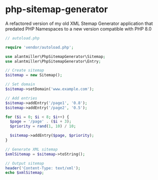 # php-sitemap-generator
A refactored version of my old XML Stemap Generator application that predated PHP Namespaces to a new version compatible with PHP 8.0

```php
// autoload.php

require 'vendor/autoload.php';

use alantmiller\PhpSitemapGenerator\Sitemap;
use alantmiller\PhpSitemapGenerator\Entry;

// Create sitemap
$sitemap = new Sitemap();

// Set domain
$sitemap->setDomain('www.example.com');

// Add entries
$sitemap->addEntry('/page1', '0.8');
$sitemap->addEntry('/page2', '0.5');

for ($i = 0; $i < 8; $i++) {
  $page = '/page' . ($i + 3);
  $priority = rand(1, 10) / 10;

  $sitemap->addEntry($page, $priority);
}

// Generate XML sitemap
$xmlSitemap = $sitemap->toString();

// Output sitemap
header('Content-Type: text/xml');
echo $xmlSitemap;
```
